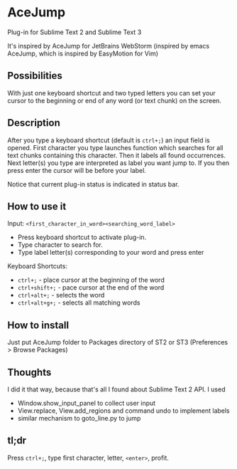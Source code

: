 AceJump
=======

Plug-in for Sublime Text 2 and Sublime Text 3

It's inspired by AceJump for JetBrains WebStorm (inspired by emacs AceJump, which is inspired by EasyMotion for Vim)

Possibilities
------------

With just one keyboard shortcut and two typed letters you can set your cursor to the beginning or end of any word (or text chunk) on the screen.

Description
---------------------------

After you type a keyboard shortcut (default is `ctrl+;`) an input field is opened. First character you type launches function which searches for all text chunks containing this character. Then it labels all found occurrences. Next letter(s) you type are interpreted as label you want jump to. If you then press enter the cursor will be before your label.

Notice that current plug-in status is indicated in status bar.

How to use it
-------------

Input: `<first_character_in_word><searching_word_label>`

- Press keyboard shortcut to activate plug-in.
- Type character to search for.
- Type label letter(s) corresponding to your word and press enter

Keyboard Shortcuts:
- `ctrl+;`          - place cursor at the beginning of the word
- `ctrl+shift+;`    - pace cursor at the end of the word
- `ctrl+alt+;`      - selects the word
- `ctrl+alt+g+;`    - selects all matching words

How to install
--------------

Just put AceJump folder to Packages directory of ST2 or ST3
(Preferences > Browse Packages)

Thoughts
--------

I did it that way, because that's all I found about Sublime Text 2 API.
I used
- Window.show_input_panel to collect user input
- View.replace, View.add_regions and command undo to implement labels
- similar mechanism to goto_line.py to jump

tl;dr
-----

Press `ctrl+;`, type first character, letter, `<enter>`, profit.
